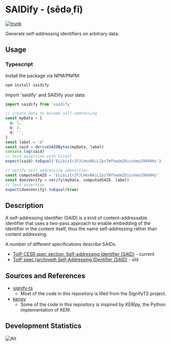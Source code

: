 # SAIDify - (sēdəˌfī)

[![trunk](https://github.com/kentbull/saidify/actions/workflows/trunk.yaml/badge.svg)](https://github.com/kentbull/saidify/actions/workflows/trunk.yaml)

Generate self-addressing identifiers on arbitrary data.

## Usage

### Typescript

Install the package via NPM/PNPM:

```bash
npm install saidify
```

Import 'saidify' and SAIDify your data:

```typescript
import saidify from 'saidify'

// create data to become self-addressing
const myData = {
  a: 1,
  b: 2,
  d: '',
}
const label = 'd'
const said = deriveSAIDBytes(myData, label)
console.log(said)
// test assertion with Vitest
expect(said).toEqual('ELLbizIr2FJLHexNkiLZpsTWfhwUmZUicuhmoZ9049Hz')

// verify self addressing identifier
const computedSAID = 'ELLbizIr2FJLHexNkiLZpsTWfhwUmZUicuhmoZ9049Hz'
const doesVerify = verify(myData, computedSAID, label)
// test assertion
expect(doesVerify).toEqual(true)
```

## Description

A self-addressing identifier (SAID) is a kind of content-addressable identifier that uses a two-pass approach to enable
embedding of the identifier in the content itself, thus the name self-addressing rather than content addressing.

A number of different specifications describe SAIDs.

- [ToIP CESR spec section: Self-addressing identifier (SAID)](https://trustoverip.github.io/tswg-cesr-specification/#self-addressing-identifier-said) - current
- [ToIP spec (archived) Self-Addressing IDentifier (SAID)](https://trustoverip.github.io/tswg-said-specification/draft-ssmith-said.html) - old

## Sources and References

- [signify-ts](https://github.com/WebOfTrust/signify-ts)
  - Most of the code in this repository is lifed from the SignifyTS project.
- [keripy](https://github.com/WebOfTrust/keripy)
  - Some of the code in this repository is inspired by KERIpy, the Python implementation of KERI.

## Development Statistics

![Alt](https://repobeats.axiom.co/api/embed/3c932f1cb76da4ad21328bfdd0ad1c6fbbe76a0b.svg 'Repobeats analytics image')
